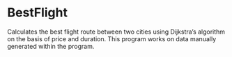# BestFlight
Calculates the best flight route between two cities using Dijkstra’s algorithm on the basis of price and duration. This program works on data manually generated within the program.

